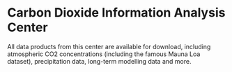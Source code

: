 # Carbon Dioxide Information Analysis Center

All data products from this center are available for download, including atmospheric CO2 concentrations (including the famous Mauna Loa dataset), precipitation data, long-term modelling data and more.

